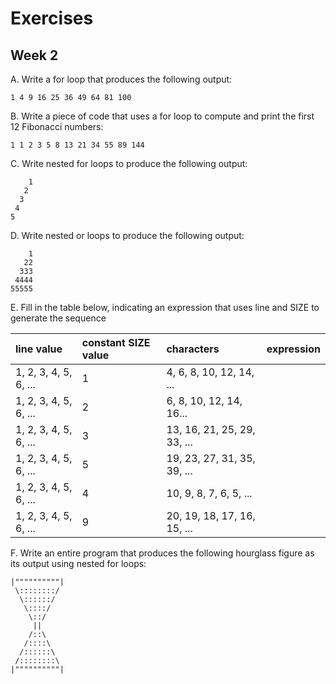 # Exercises
## Week 2

A. Write a for loop that produces the following output:

  `1 4 9 16 25 36 49 64 81 100`

B. Write a piece of code that uses a for loop to compute and print the first 12 Fibonacci numbers:

  `1 1 2 3 5 8 13 21 34 55 89 144`
  
C. Write nested for loops to produce the following output:
 
```
    1
   2
  3
 4
5
```
D. Write nested or loops to produce the following output:
  
```
    1
   22
  333
 4444
55555
```

E. Fill in the table below, indicating an expression that uses line and SIZE to generate the sequence

| __line value__ | __constant SIZE value__ | __characters__ | __expression__ |
| :---| :------| :--------|:---------------------------------------- |
| 1, 2, 3, 4, 5, 6, ... | 1 | 4, 6, 8, 10, 12, 14, ... | |
| 1, 2, 3, 4, 5, 6, ... | 2 | 6, 8, 10, 12, 14, 16... | |
| 1, 2, 3, 4, 5, 6, ... | 3 | 13, 16, 21, 25, 29, 33, ... | |
| 1, 2, 3, 4, 5, 6, ... | 5 | 19, 23, 27, 31, 35, 39, ... | |
| 1, 2, 3, 4, 5, 6, ... | 4 | 10, 9, 8, 7, 6, 5, ... | |
| 1, 2, 3, 4, 5, 6, ... | 9 | 20, 19, 18, 17, 16, 15, ... | |

F. Write an entire program that produces the following hourglass figure as its output using nested for loops:

```
|""""""""""|
 \::::::::/
  \::::::/
   \::::/
    \::/
     ||
    /::\
   /::::\
  /::::::\
 /::::::::\
|""""""""""|
```
